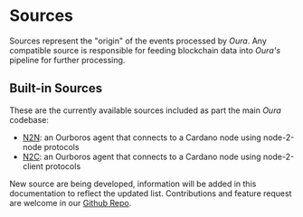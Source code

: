 # Sources

Sources represent the "origin" of the events processed by _Oura_. Any compatible source is responsible for feeding blockchain data into _Oura's_ pipeline for further processing.

## Built-in Sources

These are the currently available sources included as part the main _Oura_ codebase:

- [N2N](n2n.md): an Ourboros agent that connects to a Cardano node using node-2-node protocols
- [N2C](n2c.md): an Ourboros agent that connects to a Cardano node using node-2-client protocols

New source are being developed, information will be added in this documentation to reflect the updated list. Contributions and feature request are welcome in our [Github Repo](https://github.com/txpipe/oura).